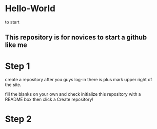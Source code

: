 # Hello-World
to start

## This repository is for novices to start a github like me

# Step 1 
create a repository 
after you guys log-in there is plus mark upper right of the site.

fill the blanks on your own and check initialize this repository with a README box
then click a Create repository!

# Step 2
